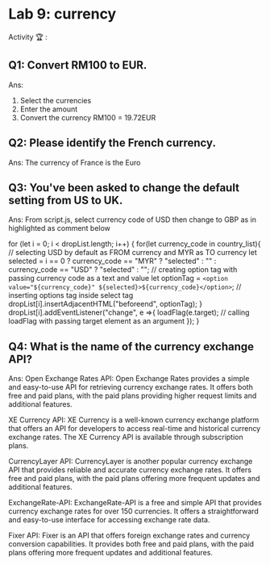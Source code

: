 # Lab 9: currency

Activity 🏆 :
## Q1: Convert RM100 to EUR.
Ans:
1. Select the currencies
2. Enter the amount
3. Convert the currency
RM100 = 19.72EUR

## Q2: Please identify the French currency.
Ans:
The currency of France is the Euro

## Q3: You've been asked to change the default setting from US to UK.
Ans:
From script.js, select currency code of USD then change to GBP as in highlighted as comment below

for (let i = 0; i < dropList.length; i++) {
    for(let currency_code in country_list){
        // selecting USD by default as FROM currency and MYR as TO currency
        let selected = i == 0 ? currency_code == "MYR" ? "selected" : "" : currency_code == "USD" <!--change to GBP--> ? "selected" : "";
        // creating option tag with passing currency code as a text and value
        let optionTag = `<option value="${currency_code}" ${selected}>${currency_code}</option>`;
        // inserting options tag inside select tag
        dropList[i].insertAdjacentHTML("beforeend", optionTag);
    }
    dropList[i].addEventListener("change", e =>{
        loadFlag(e.target); // calling loadFlag with passing target element as an argument
    });
}


## Q4: What is the name of the currency exchange API?
Ans:
Open Exchange Rates API: Open Exchange Rates provides a simple and easy-to-use API for retrieving currency exchange rates. It offers both free and paid plans, with the paid plans providing higher request limits and additional features.

XE Currency API: XE Currency is a well-known currency exchange platform that offers an API for developers to access real-time and historical currency exchange rates. The XE Currency API is available through subscription plans.

CurrencyLayer API: CurrencyLayer is another popular currency exchange API that provides reliable and accurate currency exchange rates. It offers free and paid plans, with the paid plans offering more frequent updates and additional features.

ExchangeRate-API: ExchangeRate-API is a free and simple API that provides currency exchange rates for over 150 currencies. It offers a straightforward and easy-to-use interface for accessing exchange rate data.

Fixer API: Fixer is an API that offers foreign exchange rates and currency conversion capabilities. It provides both free and paid plans, with the paid plans offering more frequent updates and additional features.


<!--
            JavaScript adv: Lab 10
            Group:
            1. Name: SITI DZIN NORSYAFIKA BINTI MOHD ISA, Matrix No: SX220330ECJHS04, Github ID: dzinsyafika97
            2. Name: MOHAMED HARIS BIN MOHAMED MAZLAN, Matrix No: SX221954ECJHF04, Github ID: harismazlan
            3. Name: EL INSYIRAAH FATHIN BINTI AMIRUDDIN, Matrix No: SX22034ECJHS04, Github ID: elleamyr
            4. Name: MUHAMMAD FAIZ FITRI BIN MOHD NOH, Matrix No: SX220354ECJHS04, Github ID: AshuraRin
-->